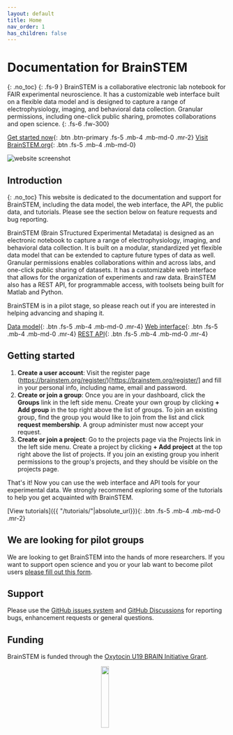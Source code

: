 ```yaml
---
layout: default
title: Home
nav_order: 1
has_children: false
---
```

# Documentation for BrainSTEM 
{: .no_toc}
{: .fs-9 }
BrainSTEM is a collaborative electronic lab notebook for FAIR experimental neuroscience. It has a customizable web interface built on a flexible data model and is designed to capture a range of electrophysiology, imaging, and behavioral data collection. Granular permissions, including one-click public sharing, promotes collaborations and open science.
{: .fs-6 .fw-300}

[Get started now](#getting-started){: .btn .btn-primary .fs-5 .mb-4 .mb-md-0 .mr-2} [Visit BrainSTEM.org](https://www.brainstem.org/){: .btn .fs-5 .mb-4 .mb-md-0}

![website screenshot](https://petersenpeter.github.io/brainstem_support/assets/images/website_screenshot.jpg)

## Introduction
{: .no_toc}
This website is dedicated to the documentation and support for BrainSTEM, including the data model, the web interface, the API, the public data, and tutorials. Please see the section below on feature requests and bug reporting.

BrainSTEM (Brain STructured Experimental Metadata) is designed as an electronic notebook to capture a range of electrophysiology, imaging, and behavioral data collection. It is built on a modular, standardized yet flexible data model that can be extended to capture future types of data as well. Granular permissions enables collaborations within and across labs, and one-click public sharing of datasets. It has a customizable web interface that allows for the organization of experiments and raw data. BrainSTEM also has a REST API, for programmable access, with toolsets being built for Matlab and Python. 

BrainSTEM is in a pilot stage, so please reach out if you are interested in helping advancing and shaping it.

[Data model]({{"/datamodel/"|absolute_url}}){: .btn .fs-5 .mb-4 .mb-md-0 .mr-4} [Web interface]({{"/pipeline/"|absolute_url}}){: .btn .fs-5 .mb-4 .mb-md-0 .mr-4} [REST API]({{"/webinterface/"|absolute_url}}){: .btn .fs-5 .mb-4 .mb-md-0 .mr-4}

## Getting started

1. __Create a user account__: Visit the register page (https://brainstem.org/register/)[https://brainstem.org/register/] and fill in your personal info, including name, email and password.
2. __Create or join a group__: Once you are in your dashboard, click the __Groups__ link in the left side menu. Create your own group by clicking __+ Add group__ in the top right above the list of groups. To join an existing group, find the group you would like to join from the list and click __request membership__. A group administer must now accept your request. 
3. __Create or join a project__: Go to the projects page via the Projects link in the left side menu. Create a project by clicking __+ Add project__ at the top right above the list of projects. If you join an existing group you inherit permissions to the group's projects, and they should be visible on the projects page. 

That's it! Now you can use the web interface and API tools for your experimental data. We strongly recommend exploring some of the tutorials to help you get acquainted with BrainSTEM.

[View tutorials]({{ "/tutorials/"|absolute_url}}){: .btn .fs-5 .mb-4 .mb-md-0 .mr-2}

## We are looking for pilot groups
We are looking to get BrainSTEM into the hands of more researchers. If you want to support open science and you or your lab want to become pilot users [please fill out this form](https://docs.google.com/forms/d/e/1FAIpQLSctFj4ek5Ib-1FQoi9KeGzCkg6o-cuM26oggNu8FYeKRqNpwg/viewform).

## Support
Please use the [GitHub issues system](https://github.com/petersenpeter/brainstem_support/issues) and [GitHub Discussions](https://github.com/petersenpeter/brainstem_support/discussions) for reporting bugs, enhancement requests or general questions.

## Funding
BrainSTEM is funded through the [Oxytocin U19 BRAIN Initiative Grant](https://med.nyu.edu/departments-institutes/neuroscience/research/shared-research-resources/oxytocin-u19-brain-initiative-grant).

<p align="center">
	<img src="https://petersenpeter.github.io/brainstem_support/assets/images/brain_initiative.png" width="19%">&emsp;&emsp;&emsp;&emsp;
</p>
